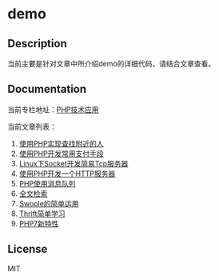 # demo

## Description
当前主要是针对文章中所介绍demo的详细代码，请结合文章查看。

## Documentation
当前专栏地址：[PHP技术应用](https://zhuanlan.zhihu.com/Mr-litt)

当前文章列表：
1. [使用PHP实现查找附近的人](https://zhuanlan.zhihu.com/p/31380780)
2. [使用PHP开发常用支付手段](https://zhuanlan.zhihu.com/p/31685453)
3. [Linux下Socket开发简易Tcp服务器](https://zhuanlan.zhihu.com/p/32360506)
4. [使用PHP开发一个HTTP服务器](https://zhuanlan.zhihu.com/p/32981060)
5. [PHP使用消息队列](https://zhuanlan.zhihu.com/p/33942694)
6. [全文检索](https://zhuanlan.zhihu.com/p/33977653)
7. [Swoole的简单运用](https://zhuanlan.zhihu.com/p/34279200)
8. [Thrift简单学习](https://zhuanlan.zhihu.com/p/31952319)
9. [PHP7新特性](https://zhuanlan.zhihu.com/p/34429176)

## License

MIT